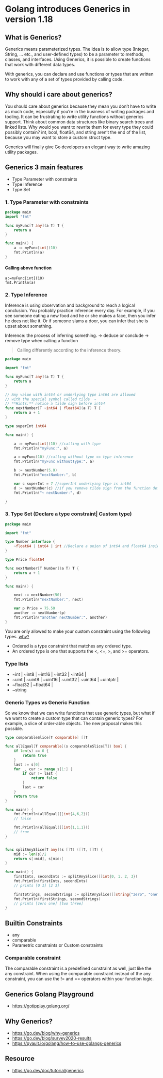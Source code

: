 # Golang introduces Generics in version 1.18

## What is Generics?
Generics means parameterized types. The idea is to allow type (Integer, String, … etc., and user-defined types) to be a parameter to methods, classes, and interfaces. Using Generics, it is possible to create functions that work with different data types.

With generics, you can declare and use functions or types that are written to work with any of a set of types provided by calling code.

## Why should i care about generics?
You should care about generics because they mean you don’t have to write as much code, especially if you’re in the business of writing packages and tooling. It can be frustrating to write utility functions without generics support. Think about common data structures like binary search trees and linked lists. Why would you want to rewrite them for every type they could possibly contain? int, bool, float64, and string aren’t the end of the list, because you may want to store a custom struct type.

Generics will finally give Go developers an elegant way to write amazing utility packages.

## Generics 3 main features
* Type Parameter with constraints
* Type Inference
* Type Set

### 1. Type Parameter with constraints
```go
package main
import "fmt"

func myFunc[T any](a T) T {
	return a
}

func main() {
	a := myFunc[int](10)
	fmt.Println(a)
}

```
#### Calling above function
```
a:=myFunc[int](10)
fmt.Println(a)
```

### 2. Type Inference
Inference is using observation and background to reach a logical conclusion. You probably practice inference every day. For example, if you see someone eating a new food and he or she makes a face, then you infer he does not like it. Or if someone slams a door, you can infer that she is upset about something.

Inference: the process of inferring something. -> deduce or conclude -> remove type when calling a function

> Calling differently according to the inference theory.
```go
package main

import "fmt"

func myFunc[T any](a T) T {
	return a
}

// Any value with int64 or underlying type int64 are allowed
// with the special symbol called tilde  ~
// **Hints:** notice a tilde sign before int64
func nextNumber[T ~int64 | float64](a T) T {
	return a + 1
}

type superInt int64

func main() {

	a := myFunc[int](10) //calling with type
	fmt.Println("myFunc:", a)

	a = myFunc(10) //calling without type == type inference
	fmt.Println("myFunc withoutType:", a)

	b := nextNumber(5.0)
	fmt.Println("nextNumber:", b)

	var c superInt = 7 //superInt underlying type is int64
	d := nextNumber(c) //if you remove tilde sign from the function defination it wouldn't work.
	fmt.Println("~ nextNumber:", d)

}

```

### 3. Type Set (Declare a type constraint| Custom type)

```go
package main

import "fmt"

type Number interface {
	~float64 | int64 | int //Declare a union of int64 and float64 inside the interface.
}

type Price float64

func nextNumber[T Number](a T) T {
	return a + 1
}

func main() {

	next := nextNumber(50)
	fmt.Println("nextNumber:", next)

	var p Price = 75.50
	another := nextNumber(p)
	fmt.Println("another nextNumber:", another)
}

```

You are only allowed to make your custom constraint using the following types. [why?](https://go.googlesource.com/proposal/+/refs/heads/master/design/43651-type-parameters.md#operations-based-on-type-sets)

* Ordered is a type constraint that matches any ordered type.
* An ordered type is one that supports the <, <=, >, and >= operators.

### Type lists
* ~int | ~int8 | ~int16 | ~int32 | ~int64 |
* ~uint | ~uint8 | ~uint16 | ~uint32 | ~uint64 | ~uintptr |
* ~float32 | ~float64 |
* ~string

### Generic Types vs Generic Function
So we know that we can write functions that use generic types, but what if we want to create a custom type that can contain generic types? For example, a slice of order-able objects. The new proposal makes this possible.

```go
type comparableSlice[T comparable] []T

func allEqual[T comparable](s comparableSlice[T]) bool {
    if len(s) == 0 {
        return true
    }
    last := s[0]
    for _, cur := range s[1:] {
        if cur != last {
            return false
        }
        last = cur
    }
    return true 
}

func main() {
    fmt.Println(allEqual([]int{4,6,2}))
    // false

    fmt.Println(allEqual([]int{1,1,1}))
    // true
}
```


```go

func splitAnySlice[T any](s []T) ([]T, []T) {
    mid := len(s)/2
    return s[:mid], s[mid:]
}

func main() {
    firstInts, secondInts := splitAnySlice([]int{0, 1, 2, 3})
    fmt.Println(firstInts, secondInts)
    // prints [0 1] [2 3]

    firstStrings, secondStrings := splitAnySlice([]string{"zero", "one", "two", "three"})
    fmt.Println(firstStrings, secondStrings)
    // prints [zero one] [two three]
}

```

## Builtin Constraints
* any
* comparable
* Parametric constraints or Custom constraints

### Comparable constraint
The comparable constraint is a predefined constraint as well, just like the any constraint. When using the comparable constraint instead of the any constraint, you can use the != and == operators within your function logic.

## Generics Golang Playground
* https://gotipplay.golang.org/


## Why Generics?
* https://go.dev/blog/why-generics
* https://go.dev/blog/survey2020-results
* https://qvault.io/golang/how-to-use-golangs-generics
 
## Resource
* https://go.dev/doc/tutorial/generics
